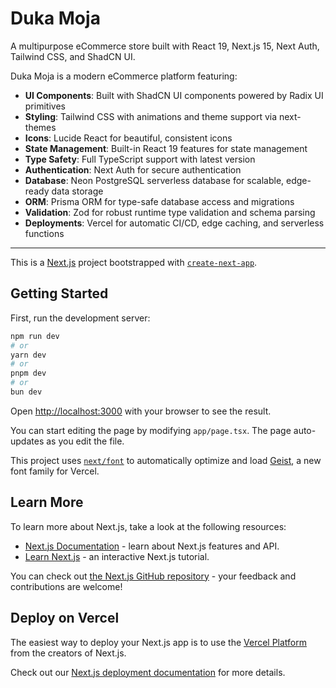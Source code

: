 # Duka Moja

A multipurpose eCommerce store built with React 19, Next.js 15, Next Auth, Tailwind CSS, and ShadCN UI.

Duka Moja is a modern eCommerce platform featuring:

- **UI Components**: Built with ShadCN UI components powered by Radix UI primitives
- **Styling**: Tailwind CSS with animations and theme support via next-themes
- **Icons**: Lucide React for beautiful, consistent icons
- **State Management**: Built-in React 19 features for state management
- **Type Safety**: Full TypeScript support with latest version
- **Authentication**: Next Auth for secure authentication
- **Database**: Neon PostgreSQL serverless database for scalable, edge-ready data storage
- **ORM**: Prisma ORM for type-safe database access and migrations
- **Validation**: Zod for robust runtime type validation and schema parsing
- **Deployments**: Vercel for automatic CI/CD, edge caching, and serverless functions

---

This is a [Next.js](https://nextjs.org) project bootstrapped with [`create-next-app`](https://nextjs.org/docs/app/api-reference/cli/create-next-app).

## Getting Started

First, run the development server:

```bash
npm run dev
# or
yarn dev
# or
pnpm dev
# or
bun dev
```

Open [http://localhost:3000](http://localhost:3000) with your browser to see the result.

You can start editing the page by modifying `app/page.tsx`. The page auto-updates as you edit the file.

This project uses [`next/font`](https://nextjs.org/docs/app/building-your-application/optimizing/fonts) to automatically optimize and load [Geist](https://vercel.com/font), a new font family for Vercel.

## Learn More

To learn more about Next.js, take a look at the following resources:

- [Next.js Documentation](https://nextjs.org/docs) - learn about Next.js features and API.
- [Learn Next.js](https://nextjs.org/learn) - an interactive Next.js tutorial.

You can check out [the Next.js GitHub repository](https://github.com/vercel/next.js) - your feedback and contributions are welcome!

## Deploy on Vercel

The easiest way to deploy your Next.js app is to use the [Vercel Platform](https://vercel.com/new?utm_medium=default-template&filter=next.js&utm_source=create-next-app&utm_campaign=create-next-app-readme) from the creators of Next.js.

Check out our [Next.js deployment documentation](https://nextjs.org/docs/app/building-your-application/deploying) for more details.
